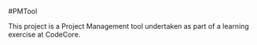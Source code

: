 #PMTool

This project is a Project Management tool undertaken as part of a learning exercise at CodeCore.

